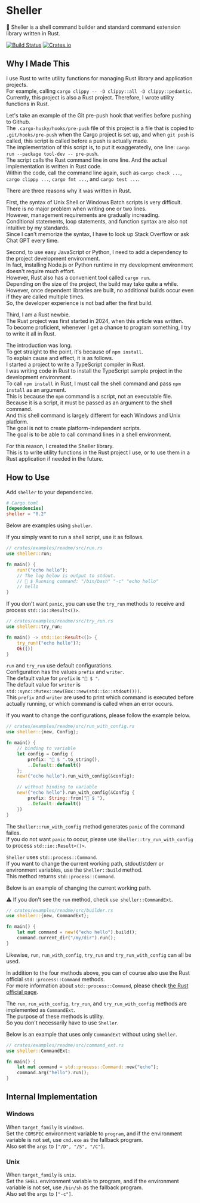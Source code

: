 # Sheller

🐚 Sheller is a shell command builder and standard command extension library written in Rust.  

[![Build Status][actions-badge]][actions-url]
[![Crates.io][crates-badge]][crates-url]

[actions-badge]: https://github.com/oneofthezombies/sheller/workflows/CI/badge.svg
[actions-url]: https://github.com/oneofthezombies/sheller/actions?query=workflow?CI+branch=main
[crates-badge]: https://img.shields.io/crates/v/sheller.svg
[crates-url]: https://crates.io/crates/sheller

## Why I Made This

I use Rust to write utility functions for managing Rust library and application projects.  
For example, calling `cargo clippy -- -D clippy::all -D clippy::pedantic`.  
Currently, this project is also a Rust project. Therefore, I wrote utility functions in Rust.  

Let's take an example of the Git pre-push hook that verifies before pushing to Github.  
The `.cargo-husky/hooks/pre-push` file of this project is a file that is copied to `.git/hooks/pre-push` when the Cargo project is set up, and when `git push` is called, this script is called before a push is actually made.  
The implementation of this script is, to put it exaggeratedly, one line: `cargo run --package tool-dev -- pre-push`.  
The script calls the Rust command line in one line. And the actual implementation is written in Rust code.  
Within the code, call the command line again, such as `cargo check ...`, `cargo clippy ...`, `cargo fmt ...`, and `cargo test ...`.  

There are three reasons why it was written in Rust.  

First, the syntax of Unix Shell or Windows Batch scripts is very difficult.  
There is no major problem when writing one or two lines.  
However, management requirements are gradually increading.  
Conditional statements, loop statements, and function syntax are also not intuitive by my standards.  
Since I can't memorize the syntax, I have to look up Stack Overflow or ask Chat GPT every time.  

Second, to use easy JavaScript or Python, I need to add a dependency to the project development environment.  
In fact, installing Node.js or Python runtime in my development environment doesn't require much effort.  
However, Rust also has a convenient tool called `cargo run`.  
Depending on the size of the project, the build may take quite a while.  
However, once dependent libraries are built, no additional builds occur even if they are called multiple times.  
So, the developer experience is not bad after the first build.  

Third, I am a Rust newbie.  
The Rust project was first started in 2024, when this article was written.  
To become proficient, whenever I get a chance to program something, I try to write it all in Rust.  

The introduction was long.  
To get straight to the point, it's because of `npm install`.  
To explain cause and effect, it is as follows.  
I started a project to write a TypeScript compiler in Rust.  
I was writing code in Rust to install the TypeScript sample project in the development environment.  
To call `npm install` in Rust, I must call the shell command and pass `npm install` as an argument.  
This is because the `npm` command is a script, not an executable file.  
Because it is a script, it must be passed as an argument to the shell command.  
And this shell command is largely different for each Windows and Unix platform.  
The goal is not to create platform-independent scripts.  
The goal is to be able to call command lines in a shell environment.  

For this reason, I created the Sheller library.  
This is to write utility functions in the Rust project I use, or to use them in a Rust application if needed in the future.  

## How to Use

Add `sheller` to your dependencies.

```toml
# Cargo.toml
[dependencies]
sheller = "0.2"
```

Below are examples using `sheller`.  

If you simply want to run a shell script, use it as follows.  

```rust
// crates/examples/readme/src/run.rs
use sheller::run;

fn main() {
    run!("echo hello");
    // The log below is output to stdout.
    // 🐚 $ Running command: "/bin/bash" "-c" "echo hello"
    // hello
}
```

If you don't want `panic`, you can use the `try_run` methods to receive and process `std::io::Result<()>`.  

```rust
// crates/examples/readme/src/try_run.rs
use sheller::try_run;

fn main() -> std::io::Result<()> {
    try_run!("echo hello")?;
    Ok(())
}
```

`run` and `try_run` use default configurations.  
Configuration has the values `prefix` and `writer`.  
The default value for `prefix` is `"🐚 $ "`.  
The default value for `writer` is `std::sync::Mutex::new(Box::new(std::io::stdout()))`.  
This `prefix` and `writer` are used to print which command is executed before actually running, or which command is called when an error occurs.  

If you want to change the configurations, please follow the example below.  

```rust
// crates/examples/readme/src/run_with_config.rs
use sheller::{new, Config};

fn main() {
    // binding to variable
    let config = Config {
        prefix: "🦀 $ ".to_string(),
        ..Default::default()
    };
    new!("echo hello").run_with_config(&config);

    // without binding to variable
    new!("echo hello").run_with_config(&Config {
        prefix: String::from("🦀 $ "),
        ..Default::default()
    })
}
```

The `Sheller::run_with_config` method generates `panic` of the command failes.  
If you do not want `panic` to occur, please use `Sheller::try_run_with_config` to process `std::io::Result<()>`.  

`Sheller` uses `std::process::Command`.  
If you want to change the current working path, stdout/stderr or environment variables, use the `Sheller::build` method.  
This method returns `std::process::Command`.  

Below is an example of changing the current working path.  

⚠️ If you don't see the `run` method, check `use sheller::CommandExt`.  

```rust
// crates/examples/readme/src/builder.rs
use sheller::{new, CommandExt};

fn main() {
    let mut command = new!("echo hello").build();
    command.current_dir("/my/dir").run();
}
```

Likewise, `run`, `run_with_config`, `try_run` and `try_run_with_config` can all be used.  

In addition to the four methods above, you can of course also use the Rust official `std::process::Command` methods.  
For more information about `std::process::Command`, please check [the Rust official page](https://doc.rust-lang.org/std/process/struct.Command.html).  

The `run`, `run_with_config`, `try_run`, and `try_run_with_config` methods are implemented as `CommandExt`.  
The purpose of these methods is utility.  
So you don't necessarily have to use `Sheller`.  

Below is an example that uses only `CommandExt` without using `Sheller`.  

```rust
// crates/examples/readme/src/command_ext.rs
use sheller::CommandExt;

fn main() {
    let mut command = std::process::Command::new("echo");
    command.arg("hello").run();
}
```

## Internal Implementation

### Windows  

When `target_family` is `windows`.  
Set the `COMSPEC` environment variable to `program`, and if the environment variable is not set, use `cmd.exe` as the fallback program.  
Also set the `args` to `["/D", "/S", "/C"]`.  

### Unix

When `target_family` is `unix`.  
Set the `SHELL` environment variable to program, and if the environment variable is not set, use `/bin/sh` as the fallback program.  
Also set the `args` to `["-c"]`.
